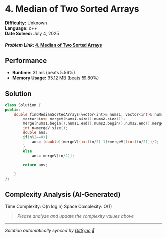 # 4. Median of Two Sorted Arrays

**Difficulty:** Unknown  
**Language:** c++  
**Date Solved:** July 4, 2025

#### *Problem Link*: [4. Median of Two Sorted Arrays](https://leetcode.com/problems/median-of-two-sorted-arrays/)

## Performance
- **Runtime:** 31 ms (beats 5.56%)
- **Memory Usage:** 95.12 MB (beats 59.80%)

## Solution
```cpp
class Solution {
public:
    double findMedianSortedArrays(vector<int>& nums1, vector<int>& nums2) {
        vector<int> mergeV(nums1.size()+nums2.size());
        merge(nums1.begin(),nums1.end(),nums2.begin(),nums2.end(),mergeV.begin());
        int n=mergeV.size();
        double ans;
        if(n%2==0){
            ans= (double)(mergeV[(int)(n/2)-1]+mergeV[(int)(n/2)])/2;
        }
        else
            ans= mergeV[(n/2)];

        return ans;
        
    }
};
```

## Complexity Analysis (AI-Generated)  

Time Complexity: O(n log n)
Space Complexity: O(1)

> *Please analyze and update the complexity values above*



---
*Solution automatically synced by [GitSync](https://github.com/pramay88/GitSync) 🚀*
